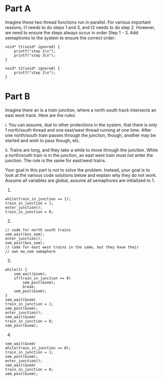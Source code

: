 
# Part A

Imagine these two thread functions run in parallel.  For various important reasons, t1 needs to do steps 1 and 3, and t2 needs to do step 2.  However, we need to ensure the steps always occur in order Step 1 - 3.  Add semaphores to the system to ensure the correct order:

    void* t1(void* ignored) {
        printf("step 1\n");
        printf("step 3\n");
    }
    
    void* t2(void* ignored) {
        printf("step 2\n");
    }


# Part B

Imagine there an is a train junction, where a north south track
intersects an east west track.  Here are the rules:

i.	You can assume, due to other protections in the system, that there
    is only 1 north/south thread and one east/west thread running at
    one time.  After one north/south train passes through the
    junction, though, another may be started and wish to pass though,
    etc.

ii.	Trains are long, and they take a while to move through the
    junction.  While a north/south train is in the junction, an east
    west train must not enter the junction.  The rule is the same for
    east/west trains. 
    
Your goal in this part is not to solve the problem.  Instead, your
goal is to look at the various code solutions below and explain
why they do not work.  Assume all variables are global, assume all
semaphores are initialized to 1.

1.

    while(train_in_junction == 1);
    train_in_junction = 1;
    enter_junction();
    train_in_junction = 0;

2.
    
    // code for north south trains
    sem_wait(&ns_sem);
    enter_junction();
    sem_post(&ns_sem);
    // code for east west trains in the same, but they have their 
    // own ew_sem semaphore

3.

    while(1) {
        sem_wait(&sem);
        if(train_in_junction == 0)
            sem_post(&sem);
            break;
        sem_post(&sem);
    }
    sem_wait(&sem)
    train_in_junction = 1;
    sem_post(&sem);
    enter_junction();
    sem_wait(&sem)
    train_in_junction = 0;
    sem_post(&sem);

4.

    sem_wait(&sem)
    while(train_in_junction == 0);
    train_in_junction = 1;
    sem_post(&sem);
    enter_junction();
    sem_wait(&sem)
    train_in_junction = 0;
    sem_post(&sem);

